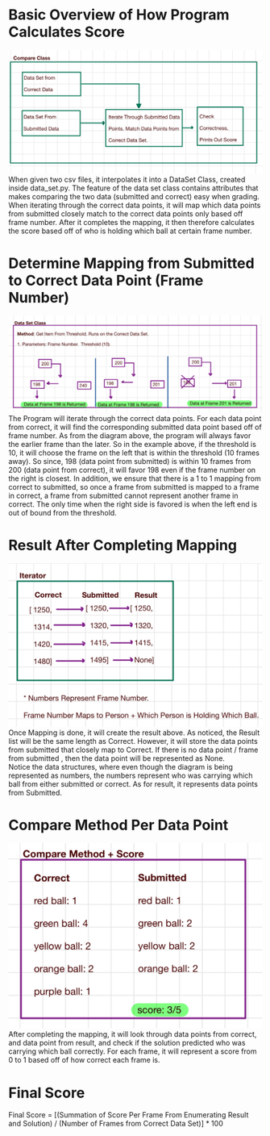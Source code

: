 # Basic Overview of How Program Calculates Score
![Basic Overview of Grader](../../.github/pictures/basic_overview_of_grader.png)
When given two csv files, it interpolates it into a DataSet Class, created inside data_set.py.
The feature of the data set class contains attributes that makes comparing the two data (submitted and correct)
easy when grading. When iterating through the correct data points, it will map which data points from submitted
closely match to the correct data points only based off frame number. After it completes the mapping, it then therefore
calculates the score based off of who is holding which ball at certain frame number.

# Determine Mapping from Submitted to Correct Data Point (Frame Number)
![Data Set Class](../../.github/pictures/data_set_class.png)
The Program will iterate through the correct data points. For each data point from correct, it will find the 
corresponding submitted data point based off of frame number. As from the diagram above, the program will always
favor the earlier frame than the later. So in the example above, if the threshold is 10, it will choose the frame on the
left that is within the threshold (10 frames away). So since, 198 (data point from submitted) is within 10 frames from 200 
(data point from correct), it will favor 198 even if the frame number on the right is closest. In addition, we ensure 
that there is a 1 to 1 mapping from correct to submitted, so once a frame from submitted is mapped to a frame in correct,
a frame from submitted cannot represent another frame in correct. The only time when the right side is favored is when 
the left end is out of bound from the threshold.

# Result After Completing Mapping
![Iterator Score](../../.github/pictures/iterator_score.png)
Once Mapping is done, it will create the result above. As noticed, the Result list will be the same length as Correct. 
However, it will store the data points from submitted that closely map to Correct. 
If there is no data point / frame from submitted , then the data point will be represented as None.  
Notice the data structures, where even though the diagram is being represented as numbers, the numbers 
represent who was carrying which ball from either submitted or correct. As for result, it represents data points from
Submitted. 


# Compare Method Per Data Point
![compare Method](../../.github/pictures/compare_method.png)
After completing the mapping, it will look through data points from correct, and data point from result, and check
if the solution predicted who was carrying which ball correctly. For each frame, it will represent a score from 0 to 1
based off of how correct each frame is. 

# Final Score
Final Score = [(Summation of Score Per Frame From Enumerating Result and Solution) / (Number of Frames from Correct Data Set)] * 100
